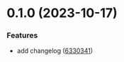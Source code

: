 # 0.1.0 (2023-10-17)


### Features

* add changelog ([6330341](https://github.com/tbagesh/greetings-ci/commit/6330341bbf400809edd638e88ad2bd4055303bd6))



